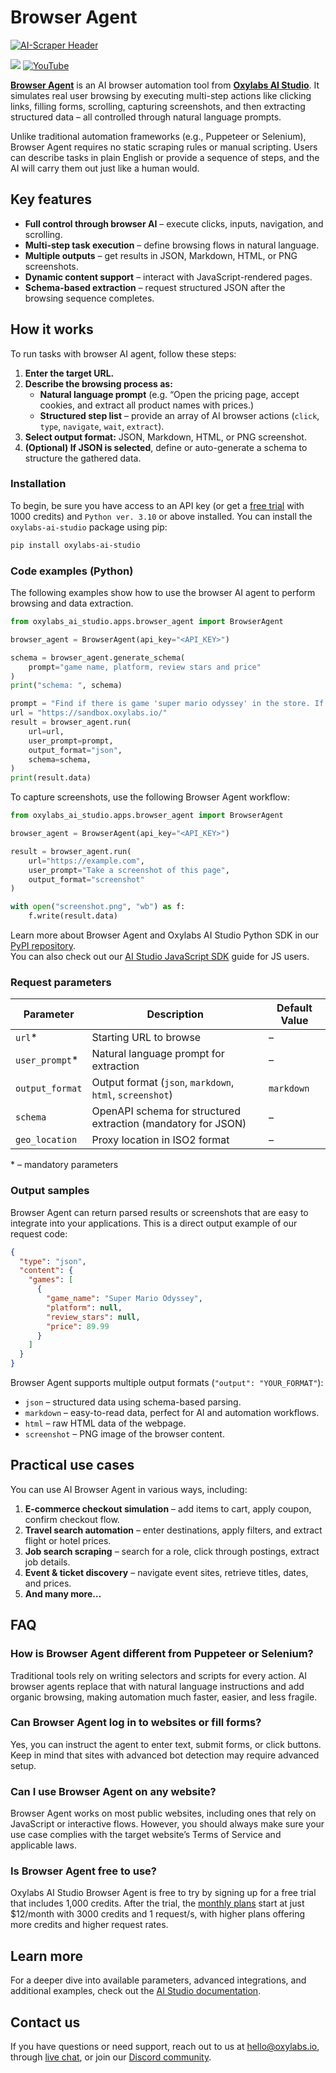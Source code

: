 # Browser Agent

[![AI-Scraper Header]()]()

[![](https://dcbadge.limes.pink/api/server/Pds3gBmKMH?style=for-the-badge&theme=discord)](https://discord.gg/Pds3gBmKMH) [![YouTube](https://img.shields.io/badge/YouTube-Oxylabs-red?style=for-the-badge&logo=youtube&logoColor=white)](https://www.youtube.com/@oxylabs)

**[Browser Agent](https://aistudio.oxylabs.io/apps/browser_agent)** is an AI browser automation tool from **[Oxylabs AI Studio](https://aistudio.oxylabs.io/)**. It simulates real user browsing by executing multi-step actions like clicking links, filling forms, scrolling, capturing screenshots, and then extracting structured data – all controlled through natural language prompts.

Unlike traditional automation frameworks (e.g., Puppeteer or Selenium), Browser Agent requires no static scraping rules or manual scripting. Users can describe tasks in plain English or provide a sequence of steps, and the AI will carry them out just like a human would.

## Key features

- **Full control through browser AI** – execute clicks, inputs, navigation, and scrolling.  
- **Multi-step task execution** – define browsing flows in natural language.  
- **Multiple outputs** – get results in JSON, Markdown, HTML, or PNG screenshots.  
- **Dynamic content support** – interact with JavaScript-rendered pages.  
- **Schema-based extraction** – request structured JSON after the browsing sequence completes.

## How it works

To run tasks with browser AI agent, follow these steps:

1. **Enter the target URL.**  
2. **Describe the browsing process as:**  
   - **Natural language prompt** (e.g. “Open the pricing page, accept cookies, and extract all product names with prices.)  
   - **Structured step list** – provide an array of AI browser actions (`click`, `type`, `navigate`, `wait`, `extract`).  
3. **Select output format:** JSON, Markdown, HTML, or PNG screenshot.  
4. **(Optional) If JSON is selected**, define or auto-generate a schema to structure the gathered data.

### Installation

To begin, be sure you have access to an API key (or get a [free trial](https://aistudio.oxylabs.io/register) with 1000 credits) and `Python ver. 3.10` or above installed. You can install the `oxylabs-ai-studio` package using pip:

```bash
pip install oxylabs-ai-studio
```
### Code examples (Python)

The following examples show how to use the browser AI agent to perform browsing and data extraction.

```python
from oxylabs_ai_studio.apps.browser_agent import BrowserAgent

browser_agent = BrowserAgent(api_key="<API_KEY>")

schema = browser_agent.generate_schema(
    prompt="game name, platform, review stars and price"
)
print("schema: ", schema)

prompt = "Find if there is game 'super mario odyssey' in the store. If there is, find the price. Use search bar to find the game."
url = "https://sandbox.oxylabs.io/"
result = browser_agent.run(
    url=url,
    user_prompt=prompt,
    output_format="json",
    schema=schema,
)
print(result.data)
```

To capture screenshots, use the following Browser Agent workflow:

```python
from oxylabs_ai_studio.apps.browser_agent import BrowserAgent

browser_agent = BrowserAgent(api_key="<API_KEY>")

result = browser_agent.run(
    url="https://example.com",
    user_prompt="Take a screenshot of this page",
    output_format="screenshot"
)

with open("screenshot.png", "wb") as f:
    f.write(result.data)
```
Learn more about Browser Agent and Oxylabs AI Studio Python SDK in our [PyPI repository](https://pypi.org/project/oxylabs-ai-studio/).  
You can also check out our [AI Studio JavaScript SDK](https://github.com/oxylabs/oxylabs-ai-studio-js?tab=readme-ov-file#oxylabs-ai-studio-javascript-sdk) guide for JS users.

### Request parameters

| Parameter        | Description                                                  | Default Value |
|-------------------|--------------------------------------------------------------|---------------|
| `url`*           | Starting URL to browse                                       | –             |
| `user_prompt`*   | Natural language prompt for extraction                        | –             |
| `output_format`  | Output format (`json`, `markdown`, `html`, `screenshot`)      | `markdown`    |
| `schema`         | OpenAPI schema for structured extraction (mandatory for JSON) | –             |
| `geo_location`   | Proxy location in ISO2 format                                 | –             |

\* – mandatory parameters

### Output samples

Browser Agent can return parsed results or screenshots that are easy to integrate into your applications. This is a direct output example of our request code:

```json
{
  "type": "json",
  "content": {
    "games": [
      {
        "game_name": "Super Mario Odyssey",
        "platform": null,
        "review_stars": null,
        "price": 89.99
      }
    ]
  }
}
```
Browser Agent supports multiple output formats (`"output": "YOUR_FORMAT"`):

- `json` – structured data using schema-based parsing.  
- `markdown` – easy-to-read data, perfect for AI and automation workflows.  
- `html` – raw HTML data of the webpage.  
- `screenshot` – PNG image of the browser content.

## Practical use cases

You can use AI Browser Agent in various ways, including:

1. **E-commerce checkout simulation** – add items to cart, apply coupon, confirm checkout flow.  
2. **Travel search automation** – enter destinations, apply filters, and extract flight or hotel prices.  
3. **Job search scraping** – search for a role, click through postings, extract job details.  
4. **Event & ticket discovery** – navigate event sites, retrieve titles, dates, and prices.  
5. **And many more…**

## FAQ

### How is Browser Agent different from Puppeteer or Selenium?
Traditional tools rely on writing selectors and scripts for every action. AI browser agents replace that with natural language instructions and add organic browsing, making automation much faster, easier, and less fragile.

### Can Browser Agent log in to websites or fill forms?
Yes, you can instruct the agent to enter text, submit forms, or click buttons. Keep in mind that sites with advanced bot detection may require advanced setup.

### Can I use Browser Agent on any website?
Browser Agent works on most public websites, including ones that rely on JavaScript or interactive flows. However, you should always make sure your use case complies with the target website’s Terms of Service and applicable laws.

### Is Browser Agent free to use?
Oxylabs AI Studio Browser Agent is free to try by signing up for a free trial that includes 1,000 credits. After the trial, the [monthly plans](https://aistudio.oxylabs.io/pricing) start at just $12/month with 3000 credits and 1 request/s, with higher plans offering more credits and higher request rates.

## Learn more

For a deeper dive into available parameters, advanced integrations, and additional examples, check out the [AI Studio documentation](https://aistudio.oxylabs.io/apps/browser_agent).

## Contact us

If you have questions or need support, reach out to us at [hello@oxylabs.io](mailto:hello@oxylabs.io), through [live chat](https://oxylabs.drift.click/oxybot), or join our [Discord community](https://discord.gg/Pds3gBmKMH).

